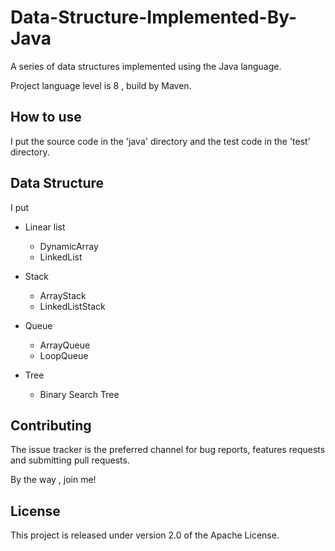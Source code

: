 # Data-Structure-Implemented-By-Java

A series of data structures implemented using the Java language.

Project language level is 8 , build by Maven.

## How to use

I put the source code in the 'java' directory and the test code in the 'test' directory.

## Data Structure

I put 

* Linear list
    * DynamicArray
    * LinkedList

* Stack
    * ArrayStack
    * LinkedListStack

* Queue
    * ArrayQueue
    * LoopQueue

* Tree
    * Binary Search Tree

## Contributing

The issue tracker is the preferred channel for bug reports, features requests and submitting pull requests.

By the way , join me!

## License

This project is released under version 2.0 of the Apache License.